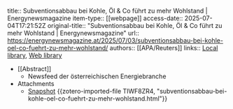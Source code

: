 title:: Subventionsabbau bei Kohle, Öl & Co führt zu mehr Wohlstand | Energynewsmagazine
item-type:: [[webpage]]
access-date:: 2025-07-04T17:21:52Z
original-title:: "Subventionsabbau bei Kohle, Öl & Co führt zu mehr Wohlstand | Energynewsmagazine"
url:: https://energynewsmagazine.at/2025/07/03/subventionsabbau-bei-kohle-oel-co-fuehrt-zu-mehr-wohlstand/
authors:: [[APA/Reuters]]
links:: [Local library](zotero://select/library/items/M3W3KRTW), [Web library](https://www.zotero.org/users/46463/items/M3W3KRTW)

- [[Abstract]]
	- Newsfeed der österreichischen Energiebranche
- Attachments
	- [Snapshot](https://energynewsmagazine.at/2025/07/03/subventionsabbau-bei-kohle-oel-co-fuehrt-zu-mehr-wohlstand/) {{zotero-imported-file TIWF8ZR4, "subventionsabbau-bei-kohle-oel-co-fuehrt-zu-mehr-wohlstand.html"}}
